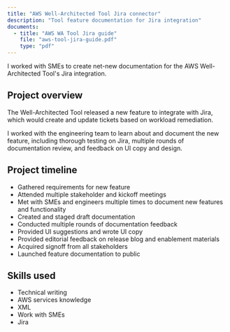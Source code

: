```yaml
---
title: "AWS Well-Architected Tool Jira connector"
description: "Tool feature documentation for Jira integration"
documents:
  - title: "AWS WA Tool Jira guide"
    file: "aws-tool-jira-guide.pdf"
    type: "pdf"
---
```


I worked with SMEs to create net-new documentation for the AWS Well-Architected Tool's Jira integration.

## Project overview

The Well-Architected Tool released a new feature to integrate with Jira, which would create and update tickets based on workload remediation.

I worked with the engineering team to learn about and document the new feature, including thorough testing on Jira, multiple rounds of documentation review, and feedback on UI copy and design.

## Project timeline

- Gathered requirements for new feature
- Attended multiple stakeholder and kickoff meetings
- Met with SMEs and engineers multiple times to document new features and functionality
- Created and staged draft documentation
- Conducted multiple rounds of documentation feedback
- Provided UI suggestions and wrote UI copy
- Provided editorial feedback on release blog and enablement materials
- Acquired signoff from all stakeholders
- Launched feature documentation to public

## Skills used

- Technical writing
- AWS services knowledge
- XML
- Work with SMEs
- Jira

